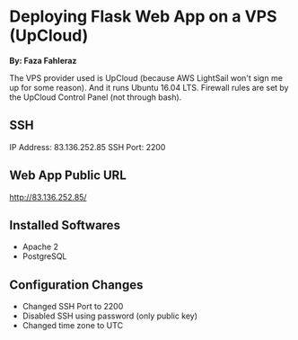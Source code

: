 # Deploying Flask Web App on a VPS (UpCloud)
**By: Faza Fahleraz**

The VPS provider used is UpCloud (because AWS LightSail won't sign me up for some reason). And it runs Ubuntu 16.04 LTS. Firewall rules are set by the UpCloud Control Panel (not through bash).

## SSH
IP Address: 83.136.252.85
SSH Port: 2200

## Web App Public URL
http://83.136.252.85/

## Installed Softwares
- Apache 2
- PostgreSQL

## Configuration Changes
- Changed SSH Port to 2200
- Disabled SSH using password (only public key)
- Changed time zone to UTC
